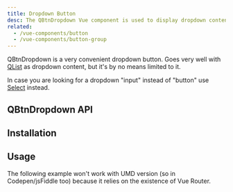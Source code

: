 ```yaml
---
title: Dropdown Button
desc: The QBtnDropdown Vue component is used to display dropdown content on a button.
related:
  - /vue-components/button
  - /vue-components/button-group
---
```

QBtnDropdown is a very convenient dropdown button. Goes very well with [QList](/vue-components/list-and-list-items) as dropdown content, but it's by no means limited to it.

In case you are looking for a dropdown "input" instead of "button" use [Select](/vue-components/select) instead.

## QBtnDropdown API
<doc-api file="QBtnDropdown" />

## Installation
<doc-installation components="QBtnDropdown" />

## Usage

<doc-example title="Basic" file="QBtnDropdown/Basic" />

<doc-example title="Various content" file="QBtnDropdown/VariousContent" />

<doc-example title="Split" file="QBtnDropdown/Split" />

<doc-example title="Custom button" file="QBtnDropdown/CustomButton" />

<doc-example title="Custom dropdown icon" file="QBtnDropdown/CustomDropdownIcon" />

<doc-example title="Label slot" file="QBtnDropdown/LabelSlot" />

<doc-example title="Using v-model" file="QBtnDropdown/Model" />

<doc-example title="Disable" file="QBtnDropdown/Disable" />

The following example won't work with UMD version (so in Codepen/jsFiddle too) because it relies on the existence of Vue Router.

<doc-example title="Split and router link on main" file="QBtnDropdown/Link" no-edit />
